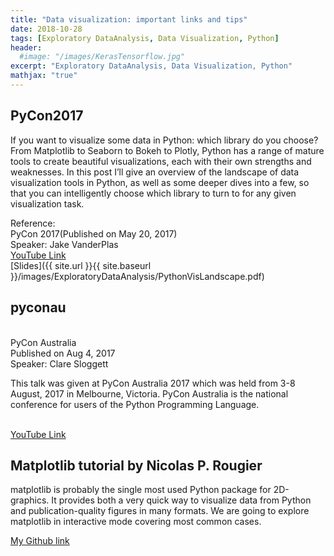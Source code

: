 ```yaml
---
title: "Data visualization: important links and tips"
date: 2018-10-28
tags: [Exploratory DataAnalysis, Data Visualization, Python]
header:
  #image: "/images/KerasTensorflow.jpg"
excerpt: "Exploratory DataAnalysis, Data Visualization, Python"
mathjax: "true"
---
```


## PyCon2017
If you want to visualize some data in Python: which library do you choose? From Matplotlib to Seaborn to Bokeh to Plotly, Python has a range of mature tools to create beautiful visualizations, each with their own strengths and weaknesses. In this post I’ll give an overview of the landscape of data visualization tools in Python, as well as some deeper dives into a few, so that you can intelligently choose which library to turn to for any given visualization task.

Reference:
<br> PyCon 2017(Published on May 20, 2017)
<br> Speaker: Jake VanderPlas
<br> [YouTube Link](https://www.youtube.com/watch?v=FytuB8nFHPQ)
<br> [Slides]({{ site.url }}{{ site.baseurl }}/images/ExploratoryDataAnalysis/PythonVisLandscape.pdf)



## pyconau
<br> PyCon Australia
<br> Published on Aug 4, 2017
<br> Speaker: Clare Sloggett

This talk was given at PyCon Australia 2017 which was held from 3-8 August, 2017 in Melbourne, Victoria.
PyCon Australia is the national conference for users of the Python Programming Language.

<br> [YouTube Link](https://www.youtube.com/watch?v=6d3Yk7a2qYI)


## Matplotlib tutorial by Nicolas P. Rougier

matplotlib is probably the single most used Python package for 2D-graphics. It provides both a very quick way to visualize data from Python and publication-quality figures in many formats. We are going to explore matplotlib in interactive mode covering most common cases.

[My Github link](https://github.com/rakibalfahad/matplotlib-tutorial)
